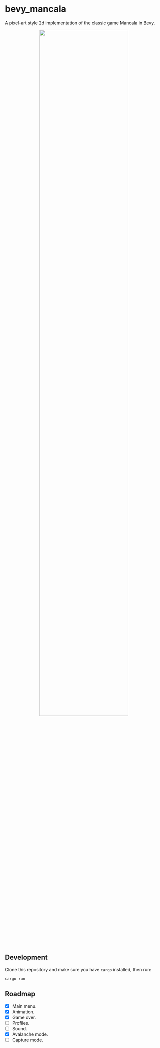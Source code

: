 # bevy_mancala

A pixel-art style 2d implementation of the classic game Mancala in [Bevy](https://bevyengine.org/).

<p align="center">
  <img src="https://github.com/chompaa/bevy_mancala/assets/26204416/6c96e348-ecfa-41d2-8cfd-9da08e62d6ff" width="75%"></img>
</p>

## Development

Clone this repository and make sure you have `cargo` installed, then run:

```shell
cargo run
```

## Roadmap

- [x] Main menu.
- [x] Animation.
- [x] Game over.
- [ ] Profiles.
- [ ] Sound.
- [x] Avalanche mode.
- [ ] Capture mode.
